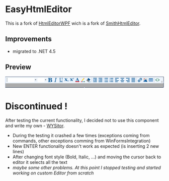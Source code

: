 # EasyHtmlEditor
This is a fork of [HtmlEditorWPF](https://github.com/LBRNZ/HtmlEditorWPF) wich is a fork of [SmithHtmlEditor](https://github.com/adambarath/SmithHtmlEditor).

## Improvements
- migrated to .NET 4.5

## Preview
![](Readme/preview.PNG?raw=true)

# Discontinued !
After testing the current functionality, I decided not to use this component and write my own - [WYSitor](https://github.com/Gh61/WYSitor).
- During the testing it crashed a few times (exceptions coming from commands, other exceptions comming from WinFormsIntegration)
- New ENTER functionality doesn't work as expected (is inserting 2 new lines)
- After changing font style (Bold, Italic, ...) and moving the cursor back to editor it selects all the text
- *maybe some other problems. At this point I stopped testing and started working on custom Editor from scratch*
